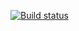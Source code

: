 [![Build status](https://ci.appveyor.com/api/projects/status/wxd02t860baathc9?svg=true)](https://ci.appveyor.com/project/solarlime/ajs-homework-7-2)
